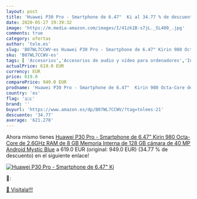```yaml
---
layout: post
title: 'Huawei P30 Pro - Smartphone de 6.47"  Ki al 34.77 % de descuento'
date: 2020-05-27 19:39:32
image: 'https://m.media-amazon.com/images/I/41zk1B-s7jL._SL400_.jpg'
comments: true
category: ofertas
author: 'tole.es'
slug: 'B07WL7CCWV-es Huawei P30 Pro - Smartphone de 6.47" Kirin 980 Octa-Core...'
sku: 'B07WL7CCWV-es'
tags: [ 'Accesorios','Accesorios de audio y vídeo para ordenadores','Informática','Webcams y telefonía VoIP','android', ]
actualPrice: 619.0 EUR
currency: EUR
price: 619.0
comparePrice: 949.0 EUR
prodname: 'Huawei P30 Pro - Smartphone de 6.47"  Kirin 980 Octa-Core de 2.6GHz  RAM de 8 GB  Memoria Interna de 128 GB  cámara de 40 MP  Android  Mystic Blue'
country: 'es'
flag: '🇪🇸'
brand: ''
buyurl: 'https://www.amazon.es/dp/B07WL7CCWV/?tag=tolees-21'
descuento: '34.77'
average: '621.278'
---
```


Ahora mismo tienes [Huawei P30 Pro - Smartphone de 6.47"  Kirin 980 Octa-Core de 2.6GHz  RAM de 8 GB  Memoria Interna de 128 GB  cámara de 40 MP  Android  Mystic Blue](https://www.amazon.es/dp/B07WL7CCWV/?tag=tolees-21) a 619.0 EUR (original: 949.0 EUR) (34.77 %  de descuento) en el siguiente enlace!

[![Huawei P30 Pro - Smartphone de 6.47"  Ki](https://m.media-amazon.com/images/I/41zk1B-s7jL._SL400_.jpg)](https://www.amazon.es/dp/B07WL7CCWV/?tag=tolees-21)

🔎:


[🛒 Visítala!!!](https://www.amazon.es/dp/B07WL7CCWV/?tag=tolees-21)
